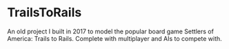 # TrailsToRails
An old project I built in 2017 to model the popular board game Settlers of America: Trails to Rails. Complete with multiplayer and AIs to compete with.
